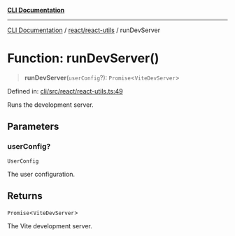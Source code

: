 [**CLI Documentation**](../../../README.md)

***

[CLI Documentation](../../../README.md) / [react/react-utils](../README.md) / runDevServer

# Function: runDevServer()

> **runDevServer**(`userConfig`?): `Promise`\<`ViteDevServer`\>

Defined in: [cli/src/react/react-utils.ts:49](https://github.com/stonemjs/cli/blob/a8ddb59abbd77ddb2870c689c0c7e80297d24c5a/src/react/react-utils.ts#L49)

Runs the development server.

## Parameters

### userConfig?

`UserConfig`

The user configuration.

## Returns

`Promise`\<`ViteDevServer`\>

The Vite development server.
